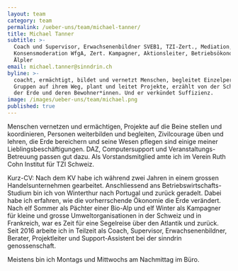 ```yaml
---
layout: team
category: team
permalink: /ueber-uns/team/michael-tanner/
title: Michael Tanner
subtitle: >-
  Coach und Supervisor, Erwachsenenbildner SVEB1, TZI-Zert., Mediation,
  Konsensmoderation WfgA, Zert. Kampagner, Aktionsleiter, Betriebsökonom HWV,
  Älpler
email: michael.tanner@sinndrin.ch
byline: >-
  coacht, ermächtigt, bildet und vernetzt Menschen, begleitet Einzelpersonen und
  Gruppen auf ihrem Weg, plant und leitet Projekte, erzählt von der Schönheit
  der Erde und deren Bewohner*innen. Und er verkündet Suffizienz.
image: /images/ueber-uns/team/michael.png
published: true
---
```

Menschen vernetzen und ermächtigen, Projekte auf die Beine stellen und koordinieren, Personen weiterbilden und begleiten, Zivilcourage üben und lehren, die Erde bereichern und seine Wesen pflegen sind einige meiner Lieblingsbeschäftigungen. DAZ, Computersupport und Veranstaltungs-Betreuung passen gut dazu. Als Vorstandsmitglied amte ich im Verein Ruth Cohn Institut für TZI Schweiz.

Kurz-CV: Nach dem KV habe ich während zwei Jahren in einem grossen Handelsunternehmen gearbeitet. Anschliessend ans Betriebswirtschafts-Studium bin ich von Winterthur nach Portugal und zurück geradelt. Dabei habe ich erfahren, wie die vorherrschende Ökonomie die Erde verändert. Nach elf Sommer als Pächter einer Bio-Alp und elf Winter als Kampagner für kleine und grosse Umweltorganisationen in der Schweiz und in Frankreich, war es Zeit für eine Segelreise über den Atlantik und zurück. Seit 2016 arbeite ich in Teilzeit als Coach, Supervisor, Erwachsenenbildner, Berater, Projektleiter und Support-Assistent bei der sinndrin genossenschaft.

Meistens bin ich Montags und Mittwochs am Nachmittag im Büro.

[mtblog]: /blog/unterwegs/
